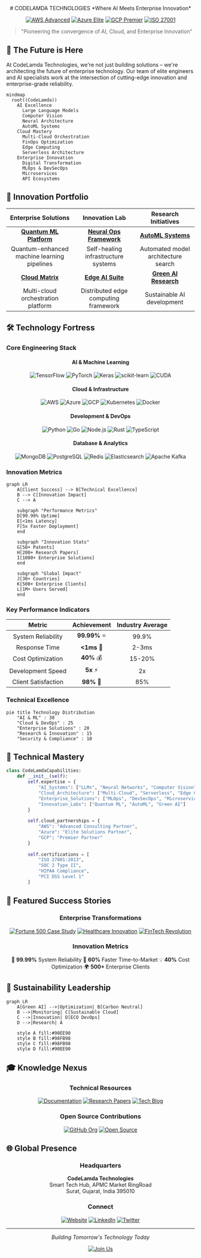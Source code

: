<div align="center">
# CODELAMDA TECHNOLOGIES
*Where AI Meets Enterprise Innovation*

[![AWS Advanced](https://img.shields.io/badge/AWS-Advanced_Partner-FF9900?style=for-the-badge&logo=amazon-aws&logoColor=white)](https://www.codelamda.com)
[![Azure Elite](https://img.shields.io/badge/Azure-Elite_Partner-0078D4?style=for-the-badge&logo=microsoft-azure&logoColor=white)](https://www.codelamda.com)
[![GCP Premier](https://img.shields.io/badge/GCP-Premier_Partner-4285F4?style=for-the-badge&logo=google-cloud&logoColor=white)](https://www.codelamda.com)
[![ISO 27001](https://img.shields.io/badge/ISO-27001_Certified-00B98E?style=for-the-badge&logo=iso&logoColor=white)](https://www.codelamda.com)

</div>

> "Pioneering the convergence of AI, Cloud, and Enterprise Innovation"

## 🔮 The Future is Here

At CodeLamda Technologies, we're not just building solutions – we're architecting the future of enterprise technology. Our team of elite engineers and AI specialists work at the intersection of cutting-edge innovation and enterprise-grade reliability.

```mermaid
mindmap
  root((CodeLamda))
    AI Excellence
      Large Language Models
      Computer Vision
      Neural Architecture
      AutoML Systems
    Cloud Mastery
      Multi-Cloud Orchestration
      FinOps Optimization
      Edge Computing
      Serverless Architecture
    Enterprise Innovation
      Digital Transformation
      MLOps & DevSecOps
      Microservices
      API Ecosystems
```

## 🎯 Innovation Portfolio

<div align="center">

| Enterprise Solutions | Innovation Lab | Research Initiatives |
|:-----------------:|:---------------:|:-------------------:|
| [**Quantum ML Platform**](https://github.com/codelamda) | [**Neural Ops Framework**](https://github.com/codelamda) | [**AutoML Systems**](https://github.com/codelamda) |
| Quantum-enhanced machine learning pipelines | Self-healing infrastructure systems | Automated model architecture search |
| [**Cloud Matrix**](https://github.com/codelamda) | [**Edge AI Suite**](https://github.com/codelamda) | [**Green AI Research**](https://github.com/codelamda) |
| Multi-cloud orchestration platform | Distributed edge computing framework | Sustainable AI development |

</div>

## 🛠️ Technology Fortress

### Core Engineering Stack

<div align="center">

#### AI & Machine Learning
![TensorFlow](https://img.shields.io/badge/TensorFlow-FF6F00?style=for-the-badge&logo=tensorflow&logoColor=white)
![PyTorch](https://img.shields.io/badge/PyTorch-EE4C2C?style=for-the-badge&logo=pytorch&logoColor=white)
![Keras](https://img.shields.io/badge/Keras-D00000?style=for-the-badge&logo=keras&logoColor=white)
![scikit-learn](https://img.shields.io/badge/scikit--learn-F7931E?style=for-the-badge&logo=scikit-learn&logoColor=white)
![CUDA](https://img.shields.io/badge/CUDA-76B900?style=for-the-badge&logo=nvidia&logoColor=white)

#### Cloud & Infrastructure
![AWS](https://img.shields.io/badge/AWS-FF9900?style=for-the-badge&logo=amazon-aws&logoColor=white)
![Azure](https://img.shields.io/badge/Azure-0078D4?style=for-the-badge&logo=microsoft-azure&logoColor=white)
![GCP](https://img.shields.io/badge/GCP-4285F4?style=for-the-badge&logo=google-cloud&logoColor=white)
![Kubernetes](https://img.shields.io/badge/Kubernetes-326CE5?style=for-the-badge&logo=kubernetes&logoColor=white)
![Docker](https://img.shields.io/badge/Docker-2496ED?style=for-the-badge&logo=docker&logoColor=white)

#### Development & DevOps
![Python](https://img.shields.io/badge/Python-3776AB?style=for-the-badge&logo=python&logoColor=white)
![Go](https://img.shields.io/badge/Go-00ADD8?style=for-the-badge&logo=go&logoColor=white)
![Node.js](https://img.shields.io/badge/Node.js-339933?style=for-the-badge&logo=node.js&logoColor=white)
![Rust](https://img.shields.io/badge/Rust-000000?style=for-the-badge&logo=rust&logoColor=white)
![TypeScript](https://img.shields.io/badge/TypeScript-3178C6?style=for-the-badge&logo=typescript&logoColor=white)

#### Database & Analytics
![MongoDB](https://img.shields.io/badge/MongoDB-47A248?style=for-the-badge&logo=mongodb&logoColor=white)
![PostgreSQL](https://img.shields.io/badge/PostgreSQL-336791?style=for-the-badge&logo=postgresql&logoColor=white)
![Redis](https://img.shields.io/badge/Redis-DC382D?style=for-the-badge&logo=redis&logoColor=white)
![Elasticsearch](https://img.shields.io/badge/Elasticsearch-005571?style=for-the-badge&logo=elasticsearch&logoColor=white)
![Apache Kafka](https://img.shields.io/badge/Apache%20Kafka-231F20?style=for-the-badge&logo=apache-kafka&logoColor=white)

</div>

### Innovation Metrics

```mermaid
graph LR
    A[Client Success] --> B[Technical Excellence]
    B --> C[Innovation Impact]
    C --> A

    subgraph "Performance Metrics"
    D[99.99% Uptime]
    E[<1ms Latency]
    F[5x Faster Deployment]
    end

    subgraph "Innovation Stats"
    G[50+ Patents]
    H[200+ Research Papers]
    I[1000+ Enterprise Solutions]
    end

    subgraph "Global Impact"
    J[30+ Countries]
    K[500+ Enterprise Clients]
    L[1M+ Users Served]
    end
```

### Key Performance Indicators

<div align="center">

| Metric | Achievement | Industry Average |
|:------:|:----------:|:----------------:|
| System Reliability | **99.99%** ⭐ | 99.9% |
| Response Time | **<1ms** 🚀 | 2-3ms |
| Cost Optimization | **40%** 💰 | 15-20% |
| Development Speed | **5x** ⚡ | 2x |
| Client Satisfaction | **98%** 🎯 | 85% |

</div>

### Technical Excellence

```mermaid
pie title Technology Distribution
    "AI & ML" : 30
    "Cloud & DevOps" : 25
    "Enterprise Solutions" : 20
    "Research & Innovation" : 15
    "Security & Compliance" : 10
```

</div>

## 🌌 Technical Mastery

```python
class CodeLamdaCapabilities:
    def __init__(self):
        self.expertise = {
            "AI_Systems": ["LLMs", "Neural Networks", "Computer Vision", "NLP"],
            "Cloud_Architecture": ["Multi-Cloud", "Serverless", "Edge Computing"],
            "Enterprise_Solutions": ["MLOps", "DevSecOps", "Microservices"],
            "Innovation_Labs": ["Quantum ML", "AutoML", "Green AI"]
        }
        
        self.cloud_partnerships = {
            "AWS": "Advanced Consulting Partner",
            "Azure": "Elite Solutions Partner",
            "GCP": "Premier Partner"
        }
        
        self.certifications = [
            "ISO 27001:2013",
            "SOC 2 Type II",
            "HIPAA Compliance",
            "PCI DSS Level 1"
        ]
```

## 🚀 Featured Success Stories

<div align="center">

### Enterprise Transformations
[![Fortune 500 Case Study](https://img.shields.io/badge/Fortune_500-AI_Transformation-00B2FF?style=for-the-badge)](https://www.codelamda.com/case-studies)
[![Healthcare Innovation](https://img.shields.io/badge/Healthcare-ML_Platform-00B2FF?style=for-the-badge)](https://www.codelamda.com/case-studies)
[![FinTech Revolution](https://img.shields.io/badge/FinTech-Cloud_Migration-00B2FF?style=for-the-badge)](https://www.codelamda.com/case-studies)

### Innovation Metrics
🎯 **99.99%** System Reliability
🚀 **60%** Faster Time-to-Market
💡 **40%** Cost Optimization
🌍 **500+** Enterprise Clients

</div>

## 🌿 Sustainability Leadership

```mermaid
graph LR
    A[Green AI] -->|Optimization| B[Carbon Neutral]
    B -->|Monitoring| C[Sustainable Cloud]
    C -->|Innovation| D[ECO DevOps]
    D -->|Research| A
    
    style A fill:#90EE90
    style B fill:#98FB98
    style C fill:#98FB98
    style D fill:#90EE90
```

## 🎓 Knowledge Nexus

<div align="center">

### Technical Resources
[![Documentation](https://img.shields.io/badge/Docs-Reference-FF6B6B?style=for-the-badge)](https://docs.codelamda.com)
[![Research Papers](https://img.shields.io/badge/Research-Papers-FF6B6B?style=for-the-badge)](https://www.codelamda.com/research)
[![Tech Blog](https://img.shields.io/badge/Tech-Blog-FF6B6B?style=for-the-badge)](https://www.codelamda.com/blog)

### Open Source Contributions
[![GitHub Org](https://img.shields.io/badge/GitHub-Organization-181717?style=for-the-badge&logo=github)](https://github.com/codelamda)
[![Open Source](https://img.shields.io/badge/Open_Source-Projects-181717?style=for-the-badge&logo=github)](https://github.com/codelamda)

</div>

## 🌐 Global Presence

<div align="center">

### Headquarters
**CodeLamda Technologies**  
Smart Tech Hub, APMC Market RingRoad  
Surat, Gujarat, India 395010

### Connect
[![Website](https://img.shields.io/badge/Website-4285F4?style=for-the-badge&logo=google-chrome&logoColor=white)](https://www.codelamda.com)
[![LinkedIn](https://img.shields.io/badge/LinkedIn-0077B5?style=for-the-badge&logo=linkedin&logoColor=white)](https://linkedin.com/company/codelamda-technologies)
[![Twitter](https://img.shields.io/badge/Twitter-1DA1F2?style=for-the-badge&logo=twitter&logoColor=white)](https://twitter.com/CodeLamda)

</div>

---

<div align="center">

*Building Tomorrow's Technology Today*

[![Join Us](https://img.shields.io/badge/Join_Our_Team-Careers-FF6B6B?style=for-the-badge)](https://www.codelamda.com/careers)

</div>
